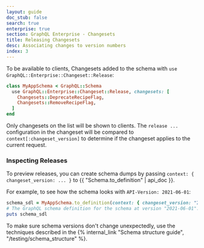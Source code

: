 ```yaml
---
layout: guide
doc_stub: false
search: true
enterprise: true
section: GraphQL Enterprise - Changesets
title: Releasing Changesets
desc: Associating changes to version numbers
index: 3
---
```


To be available to clients, Changesets added to the schema with `use GraphQL::Enterprise::Changeset::Release`:

```ruby
class MyAppSchema < GraphQL::Schema
  use GraphQL::Enterprise::Changeset::Release, changesets: [
    Changesets::DeprecateRecipeFlag,
    Changesets::RemoveRecipeFlag,
  ]
end
```

Only changesets on the list will be shown to clients. The `release ...` configuration in the changeset will be compared to `context[:changeset_version]` to determine if the changeset applies to the current request.

### Inspecting Releases

To preview releases, you can create schema dumps by passing `context: { changeset_version: ... }` to {{ "Schema.to_definition" | api_doc }}.

For example, to see how the schema looks with `API-Version: 2021-06-01`:

```ruby
schema_sdl = MyAppSchema.to_definition(context: { changeset_version: "2021-06-01"})
# The GraphQL schema definition for the schema at version "2021-06-01":
puts schema_sdl
```

To make sure schema versions don't change unexpectedly, use the techniques described in the {% internal_link "Schema structure guide", "/testing/schema_structure" %}.
